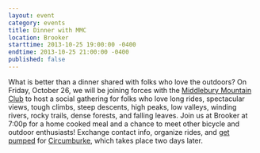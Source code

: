 ```yaml
---
layout: event
category: events
title: Dinner with MMC
location: Brooker
starttime: 2013-10-25 19:00:00 -0400
endtime: 2013-10-25 21:00:00 -0400
published: false
---
```


What is better than a dinner shared with folks who love the outdoors? On Friday, October 26, we will be joining forces with the [Middlebury Mountain Club]() to host a social gathering for folks who love long rides, spectacular views, tough climbs, steep descents, high peaks, low valleys, winding rivers, rocky trails, dense forests, and falling leaves. Join us at Brooker at 7:00p for a home cooked meal and a chance to meet other bicycle and outdoor enthusiasts! Exchange contact info, organize rides, and [get pumped]() for [Circumburke](), which takes place two days later.